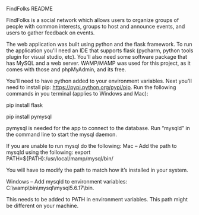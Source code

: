 FindFolks README

FindFolks is a social network which allows users to organize groups of people with common interests, groups to host and announce events, and users to gather feedback on events.

The web application was built using python and the flask framework. To run the application you'll need an IDE that supports flask (pycharm, python tools plugin for visual studio, etc). You'll also need some software package that has MySQL and a web server. WAMP/MAMP was used for this project, as it comes with those and phpMyAdmin, and its free.

You'll need to have python added to your environment variables. Next you'll need to install pip: https://pypi.python.org/pypi/pip. Run the following commands in you terminal (applies to Windows and Mac):

pip install flask

pip install pymysql

pymysql is needed for the app to connect to the database. Run “mysqld” in the command line to start the mysql daemon.

If you are unable to run mysql do the following:
Mac – Add the path to mysqld using the following: export PATH=${PATH}:/usr/local/mamp/mysql/bin/

You will have to modify the path to match how it’s installed in your system. 

Windows – Add mysqld to environment variables: C:\wamp\bin\mysql\mysql5.6.17\bin.

This needs to be added to PATH in environment variables. This path might be different on your machine.

